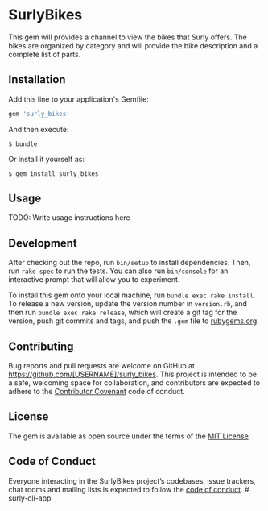 # SurlyBikes

This gem will provides a channel to view the bikes that Surly offers. The bikes are organized by category and will provide the bike description and a complete list of parts.

## Installation

Add this line to your application's Gemfile:

```ruby
gem 'surly_bikes'
```

And then execute:

    $ bundle

Or install it yourself as:

    $ gem install surly_bikes

## Usage

TODO: Write usage instructions here

## Development

After checking out the repo, run `bin/setup` to install dependencies. Then, run `rake spec` to run the tests. You can also run `bin/console` for an interactive prompt that will allow you to experiment.

To install this gem onto your local machine, run `bundle exec rake install`. To release a new version, update the version number in `version.rb`, and then run `bundle exec rake release`, which will create a git tag for the version, push git commits and tags, and push the `.gem` file to [rubygems.org](https://rubygems.org).

## Contributing

Bug reports and pull requests are welcome on GitHub at https://github.com/[USERNAME]/surly_bikes. This project is intended to be a safe, welcoming space for collaboration, and contributors are expected to adhere to the [Contributor Covenant](http://contributor-covenant.org) code of conduct.

## License

The gem is available as open source under the terms of the [MIT License](https://opensource.org/licenses/MIT).

## Code of Conduct

Everyone interacting in the SurlyBikes project’s codebases, issue trackers, chat rooms and mailing lists is expected to follow the [code of conduct](https://github.com/[USERNAME]/surly_bikes/blob/master/CODE_OF_CONDUCT.md).
#   s u r l y - c l i - a p p  
 
